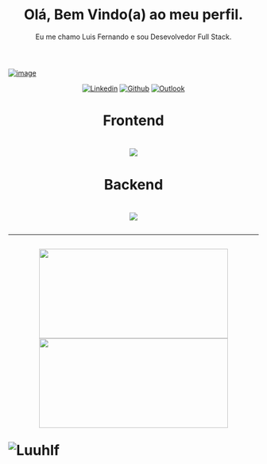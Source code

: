 <html>
  <head>
    <meta name="author" content="Luis Fernando Silva">
    
  </head>
  <body>
    <header align="center">
      <h1 align="center";>Olá, Bem Vindo(a) ao meu perfil.</h1>
      <p align="center";>Eu me chamo Luis Fernando e sou Desevolvedor Full Stack.</p> 
    </header>
  </body>
  
 [![image](https://user-images.githubusercontent.com/20983673/190916521-234dd11a-c566-4af2-98b9-64371e8efb52.png)](#)

  
</html>

<p align="center" data-sourcepos="14:1-18:124" dir="auto">
<a href="https://www.linkedin.com/in/Luuhlf/" rel="nofollow"><img src="https://img.shields.io/badge/LinkedIn-0077B5?style=for-the-badge&logo=linkedin&logoColor=white" alt="Linkedin" style="max-width: 100%;"></a>
<a href="https://github.com/Luuhlf"><img src="https://img.shields.io/badge/GitHub-100000?style=for-the-badge&logo=github&logoColor=white" alt="Github"  style="max-width: 100%;"></a>
<a href="mailto:luisf.sil@hotmail.com"><img src="https://img.shields.io/badge/Outlook-0078D4?style=for-the-badge&logo=microsoft-outlook&logoColor=white" alt="Outlook" style="max-width: 100%;"></a>

</p>

<div align="center" data-sourcepos="14:1-18:124" dir="auto">
  <h1>Frontend<h1/>
  <img src="https://skillicons.dev/icons?i=html,css,js,react,styledcomponents,figma,"/>
  <h1>Backend<h1/>
  <img src="https://skillicons.dev/icons?i=js,ts,nodejs,express,mysql,heroku,jest,python,aws"/>
<div/>

---
  

<div align="center">
  <img align="center" height="180em" width="380px" src="https://github-readme-stats.vercel.app/api?username=Luuhlf&theme=dark&show_icons=true" />
  <img align="center" height="180em" width="380px" src="https://github-readme-stats.vercel.app/api/top-langs/?username=Luuhlf&theme=dark&layout=compact" /> 
</div>

   
 <p align="left"> 
 <img src="https://komarev.com/ghpvc/?username=Luuhlf&label=Profile%20views&color=blueviolet&style=flat&label=Visitantes:" alt="Luuhlf" />
</p>
 


